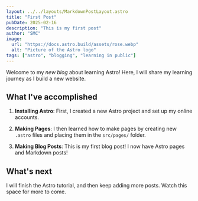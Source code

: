 ```yaml
---
layout: ../../layouts/MarkdownPostLayout.astro
title: "First Post"
pubDate: 2025-02-16
description: "This is my first post"
author: "SMC"
image:
  url: "https://docs.astro.build/assets/rose.webp"
  alt: "Picture of the Astro logo"
tags: ["astro", "blogging", "learning in public"]
---
```


Welcome to my _new blog_ about learning Astro! Here, I will share my learning
journey as I build a new website.

## What I've accomplished

1. **Installing Astro**: First, I created a new Astro project and set up my
   online accounts.

2. **Making Pages**: I then learned how to make pages by creating new `.astro`
   files and placing them in the `src/pages/` folder.

3. **Making Blog Posts**: This is my first blog post! I now have Astro pages
   and Markdown posts!

## What's next

I will finish the Astro tutorial, and then keep adding more posts. Watch this
space for more to come.

